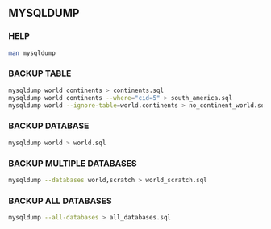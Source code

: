 ## MYSQLDUMP

### HELP
```sh
man mysqldump
```

### BACKUP TABLE
```sh
mysqldump world continents > continents.sql
mysqldump world continents --where="cid=5" > south_america.sql
mysqldump world --ignore-table=world.continents > no_continent_world.sql
```

### BACKUP DATABASE
```sh
mysqldump world > world.sql
```

### BACKUP MULTIPLE DATABASES
```sh
mysqldump --databases world,scratch > world_scratch.sql
```

### BACKUP ALL DATABASES
```sh
mysqldump --all-databases > all_databases.sql
```
